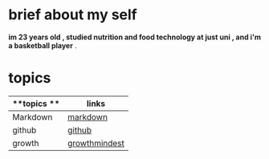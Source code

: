 # brief about my self 
**im 23 years old , studied nutrition and food technology at just uni , and i'm a basketball player** . 
# topics

**topics **  |  **links**
-------------|--------------
|Markdown    |[markdown](https://surahorani.github.io/reading_note2/markdown)
| github     |[github](https://surahorani.github.io/reading_note2/gitsum)
| growth      |[growthmindest](https://surahorani.github.io/reading_note2/growth) 